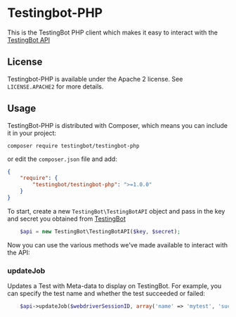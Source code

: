 Testingbot-PHP
=======

This is the TestingBot PHP client which makes it easy to 
interact with the [TestingBot API](https://testingbot.com/support/api)

License
-------
Testingbot-PHP is available under the Apache 2 license. See `LICENSE.APACHE2` for more
details.

Usage
----------

TestingBot-PHP is distributed with Composer, which means you can include it in your project:

`composer require testingbot/testingbot-php`

or edit the `composer.json` file and add:

```json
{
    "require": {
        "testingbot/testingbot-php": ">=1.0.0"
    }
}
```

To start, create a new `TestingBot\TestingBotAPI` object and pass in the key and secret you obtained from [TestingBot](https://testingbot.com/members/user/edit) 

```php
	$api = new TestingBot\TestingBotAPI($key, $secret);
```

Now you can use the various methods we've made available to interact with the API:

### updateJob
Updates a Test with Meta-data to display on TestingBot.
For example, you can specify the test name and whether the test succeeded or failed:

```php
	$api->updateJob($webdriverSessionID, array('name' => 'mytest', 'success' => true));
```